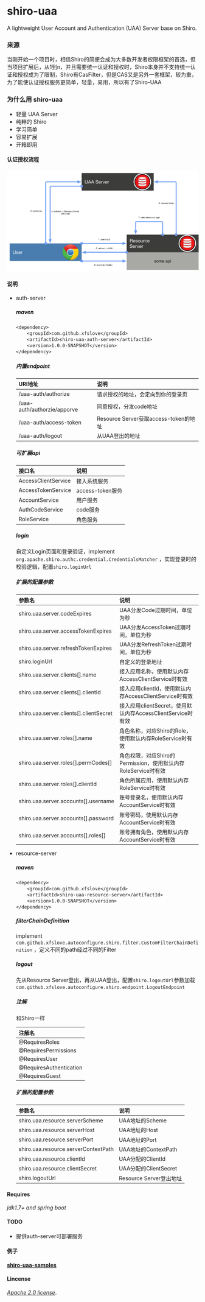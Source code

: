 # shiro-uaa



A lightweight User Account and Authentication (UAA) Server base on Shiro.

### 来源

当刚开始一个项目时，相信Shiro的简便会成为大多数开发者权限框架的首选，但当项目扩展后，从1到n，并且需要统一认证和授权时，Shiro本身并不支持统一认证和授权成为了限制，Shiro有CasFilter，但是CAS又是另外一套框架，较为重，为了能使认证授权服务更简单，轻量，易用，所以有了Shiro-UAA

### 为什么用 shiro-uaa

- 轻量 UAA Server
- 纯粹的 Shiro
- 学习简单
- 容易扩展
- 开箱即用

#### 认证授权流程

![map.png](map.png)



#### 说明

- auth-server

  ##### maven

  ```
  <dependency>
      <groupId>com.github.xfslove</groupId>
      <artifactId>shiro-uaa-auth-server</artifactId>
      <version>1.0.0-SNAPSHOT</version>
  </dependency>
  ```

  ##### 内置endpoint

  | URI地址                     | 说明                                  |
  | --------------------------- | ------------------------------------- |
  | /uaa-auth/authorize         | 请求授权的地址，会定向到你的登录页    |
  | /uaa-auth/authorzie/apporve | 同意授权，分发code地址                |
  | /uaa-auth/access-token      | Resource Server获取access-token的地址 |
  | /uaa-auth/logout            | 从UAA登出的地址                       |

  ##### 可扩展api

  | 接口名              | 说明             |
  | ------------------- | ---------------- |
  | AccessClientService | 接入系统服务     |
  | AccessTokenService  | access-token服务 |
  | AccountService      | 用户服务         |
  | AuthCodeService     | code服务         |
  | RoleService         | 角色服务         |

  ##### login

  自定义Login页面和登录验证，implement `org.apache.shiro.authc.credential.CredentialsMatcher` ，实现登录时的校验逻辑，配置`shiro.loginUrl`

  ##### 扩展的配置参数

  | 参数名                                  | 说明                                                         |
  | --------------------------------------- | ------------------------------------------------------------ |
  | shiro.uaa.server.codeExpires            | UAA分发Code过期时间，单位为秒                                |
  | shiro.uaa.server.accessTokenExpires     | UAA分发AccessToken过期时间，单位为秒                         |
  | shiro.uaa.server.refreshTokenExpires    | UAA分发RefreshToken过期时间，单位为秒                        |
  | shiro.loginUrl                          | 自定义的登录地址                                             |
  | shiro.uaa.server.clients[].name         | 接入应用名称，使用默认内存AccessClientService时有效          |
  | shiro.uaa.server.clients[].clientId     | 接入应用clientId，使用默认内存AccessClientService时有效      |
  | shiro.uaa.server.clients[].clientSecret | 接入应用clientSecret，使用默认内存AccessClientService时有效  |
  | shiro.uaa.server.roles[].name           | 角色名称，对应Shiro的Role，使用默认内存RoleService时有效     |
  | shiro.uaa.server.roles[].permCodes[]    | 角色权限，对应Shiro的Permission，使用默认内存RoleService时有效 |
  | shiro.uaa.server.roles[].clientId       | 角色所属应用，使用默认内存RoleService时有效                  |
  | shiro.uaa.server.accounts[].username    | 账号登录名，使用默认内存AccountService时有效                 |
  | shiro.uaa.server.accounts[].password    | 账号密码，使用默认内存AccountService时有效                   |
  | shiro.uaa.server.accounts[].roles[]     | 账号拥有角色，使用默认内存AccountService时有效               |

  

- resource-server

  ##### maven

  ```
  <dependency>
      <groupId>com.github.xfslove</groupId>
      <artifactId>shiro-uaa-resource-server</artifactId>
      <version>1.0.0-SNAPSHOT</version>
  </dependency>
  ```

  ##### filterChainDefinition

  implement `com.github.xfslove.autoconfigure.shiro.filter.CustomFilterChainDefinition` ，定义不同的path经过不同的Filter

  ##### logout

  先从Resource Server登出，再从UAA登出，配置`shiro.logoutUrl`参数加载`com.github.xfslove.autoconfigure.shiro.endpoint.LogoutEndpoint`

  ##### 注解

  和Shiro一样

  | 注解名                  |
  | ----------------------- |
  | @RequiresRoles          |
  | @RequiresPermissions    |
  | @RequiresUser           |
  | @RequiresAuthentication |
  | @RequiresGuest          |

  ##### 扩展的配置参数

  | 参数名                               | 说明                    |
  | ------------------------------------ | ----------------------- |
  | shiro.uaa.resource.serverScheme      | UAA地址的Scheme         |
  | shiro.uaa.resource.serverHost        | UAA地址的Host           |
  | shiro.uaa.resource.serverPort        | UAA地址的Port           |
  | shiro.uaa.resource.serverContextPath | UAA地址的ContextPath    |
  | shiro.uaa.resource.clientId          | UAA分配的ClientId       |
  | shiro.uaa.resource.clientSecret      | UAA分配的ClientSecret   |
  | shiro.logoutUrl                      | Resource Server登出地址 |

#### Requires

*jdk1.7+ and spring boot*

#### TODO

- 提供auth-server可部署服务

#### 例子

[**shiro-uaa-samples**](https://github.com/xfslove/shiro-uaa-samples)

#### Lincense

[*Apache 2.0 license*](license).





